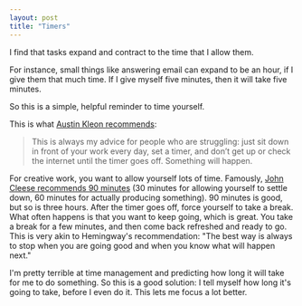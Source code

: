 ```yaml
---
layout: post
title: "Timers"
---
```

I find that tasks expand and contract to the time that I allow them.  

For instance, small things like answering email can expand to be an hour, if I give them that much time. If I give myself five minutes, then it will take five minutes.

So this is a simple, helpful reminder to time yourself.

This is what [Austin Kleon recommends](http://tumblr.austinkleon.com/post/134284568576):

> This is always my advice for people who are struggling: just sit down in front of your work every day, set a timer, and don’t get up or check the internet until the timer goes off. Something will happen.

For creative work, you want to allow yourself lots of time. Famously, [John Cleese recommends 90 minutes](http://tumblr.austinkleon.com/post/49778847736) (30 minutes for allowing yourself to settle down, 60 minutes for actually producing something). 90 minutes is good, but so is three hours. After the timer goes off, force yourself to take a break. What often happens is that you want to keep going, which is great. You take a break for a few minutes, and then come back refreshed and ready to go. This is very akin to Hemingway's recommendation: "The best way is always to stop when you are going good and when you know what will happen next."

I'm pretty terrible at time management and predicting how long it will take for me to do something. So this is a good solution: I tell myself how long it's going to take, before I even do it. This lets me focus a lot better.
